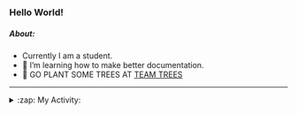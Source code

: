 ### Hello World!

##### About:
- Currently I am a student.
- 🌱 I’m learning how to make better documentation.
- 🌱 GO PLANT SOME TREES AT [TEAM TREES](https://teamtrees.org/)

---
<details>
  <summary>:zap: My Activity:</summary>
  
<!--START_SECTION:waka-->
![Code Time](http://img.shields.io/badge/Code%20Time-1%2C249%20hrs%2026%20mins-blue)

**I'm a Night 🦉** 

```text
🌞 Morning                2071 commits        ███░░░░░░░░░░░░░░░░░░░░░░   10.33 % 
🌆 Daytime                6704 commits        ████████░░░░░░░░░░░░░░░░░   33.44 % 
🌃 Evening                5779 commits        ███████░░░░░░░░░░░░░░░░░░   28.83 % 
🌙 Night                  5492 commits        ███████░░░░░░░░░░░░░░░░░░   27.40 % 
```
📅 **I'm Most Productive on Wednesday** 

```text
Monday                   2745 commits        ███░░░░░░░░░░░░░░░░░░░░░░   13.69 % 
Tuesday                  2739 commits        ███░░░░░░░░░░░░░░░░░░░░░░   13.66 % 
Wednesday                4731 commits        ██████░░░░░░░░░░░░░░░░░░░   23.60 % 
Thursday                 2640 commits        ███░░░░░░░░░░░░░░░░░░░░░░   13.17 % 
Friday                   2182 commits        ███░░░░░░░░░░░░░░░░░░░░░░   10.88 % 
Saturday                 1749 commits        ██░░░░░░░░░░░░░░░░░░░░░░░   08.72 % 
Sunday                   3260 commits        ████░░░░░░░░░░░░░░░░░░░░░   16.26 % 
```


📊 **This Week I Spent My Time On** 

```text
🔥 Editors: 
Android Studio           3 hrs 47 mins       ███████████████████░░░░░░   77.88 % 
IntelliJ                 45 mins             ████░░░░░░░░░░░░░░░░░░░░░   15.57 % 
VS Code                  19 mins             ██░░░░░░░░░░░░░░░░░░░░░░░   06.55 % 

🐱‍💻 Projects: 
e-wallet                 2 hrs 48 mins       ██████████████░░░░░░░░░░░   57.53 % 
library_management_system38 mins             ███░░░░░░░░░░░░░░░░░░░░░░   13.14 % 
Unknown Project          20 mins             ██░░░░░░░░░░░░░░░░░░░░░░░   06.92 % 
CSE224-Fundamentals-of-An16 mins             █░░░░░░░░░░░░░░░░░░░░░░░░   05.80 % 
py-series                16 mins             █░░░░░░░░░░░░░░░░░░░░░░░░   05.60 % 
```


 Last Updated on 03/11/2023 22:10:39 UTC
<!--END_SECTION:waka-->
</details>
